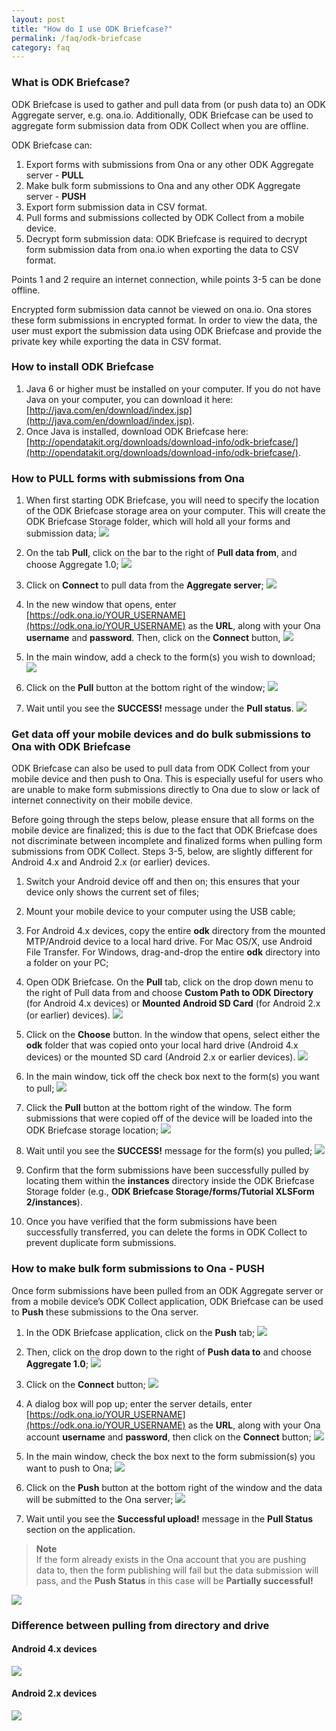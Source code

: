 ```yaml
---
layout: post
title: "How do I use ODK Briefcase?"
permalink: /faq/odk-briefcase
category: faq
---
```


### <span id="odk-briefcase"></span>What is ODK Briefcase?

ODK Briefcase is used to gather and pull data from (or push data to) an ODK Aggregate server, e.g. ona.io.  Additionally, ODK Briefcase can be used to aggregate form submission data from ODK Collect when you are offline.

ODK Briefcase can:

1. Export forms with submissions from Ona or any other ODK Aggregate server - **PULL**
1. Make bulk form submissions to Ona and any other ODK Aggregate server - **PUSH**
1. Export form submission data in CSV format.
1. Pull forms and submissions collected by ODK Collect from a mobile device.
1. Decrypt form submission data: ODK Briefcase is required to decrypt form submission data from ona.io when exporting the data to CSV format.

Points 1 and 2 require an internet connection, while points 3-5 can be done offline.

Encrypted form submission data cannot be viewed on ona.io.  Ona stores these form submissions in encrypted format.  In order to view the data, the user must export the submission data using ODK Briefcase and provide the private key while exporting the data in CSV format.

### How to install ODK Briefcase

1. Java 6 or higher must be installed on your computer. If you do not have Java on your computer, you can download it here: [http://java.com/en/download/index.jsp](http://java.com/en/download/index.jsp).
1. Once Java is installed, download ODK Briefcase here: [http://opendatakit.org/downloads/download-info/odk-briefcase/](http://opendatakit.org/downloads/download-info/odk-briefcase/).


### How to PULL forms with submissions from Ona

1. When first starting ODK Briefcase, you will need to specify the location of the ODK Briefcase storage area on your computer.  This will create the ODK Briefcase Storage folder, which will hold all your forms and submission data;
![](/content/screenshots/faq/faq_odk_briefcase_01.png)

1. On the tab **Pull**, click on the bar to the right of **Pull data from**, and choose Aggregate 1.0;
![](/content/screenshots/faq/faq_odk_briefcase_02.png)

1. Click on **Connect** to pull data from the **Aggregate server**;
![](/content/screenshots/faq/faq_odk_briefcase_03.png)

1. In the new window that opens, enter [https://odk.ona.io/YOUR_USERNAME](https://odk.ona.io/YOUR_USERNAME) as the **URL**, along with your Ona **username** and **password**. Then, click on the **Connect** button,
![](/content/screenshots/faq/faq_odk_briefcase_04.png)

1. In the main window, add a check to the form(s) you wish to download;
![](/content/screenshots/faq/faq_odk_briefcase_05.png)

1. Click on the **Pull** button at the bottom right of the window;
![](/content/screenshots/faq/faq_odk_briefcase_06.png)

1. Wait until you see the **SUCCESS!** message under the **Pull status**.
![](/content/screenshots/faq/faq_odk_briefcase_07.png)


### Get data off your mobile devices and do bulk submissions to Ona with ODK Briefcase

ODK Briefcase can also be used to pull data from ODK Collect from your mobile device and then push to Ona.  This is especially useful for users who are unable to make form submissions directly to Ona due to slow or lack of internet connectivity on their mobile device.

Before going through the steps below, please ensure that all forms on the mobile device are finalized; this is due to the fact that ODK Briefcase does not discriminate between incomplete and finalized forms when pulling form submissions from ODK Collect.  Steps 3-5, below, are slightly different for Android 4.x and Android 2.x (or earlier) devices.

1. Switch your Android device off and then on; this ensures that your device only shows the current set of files;
1. Mount your mobile device to your computer using the USB cable;
1. For Android 4.x devices, copy the entire **odk** directory from the mounted MTP/Android device to a local hard drive.  For Mac OS/X, use Android File Transfer.  For Windows, drag-and-drop the entire **odk** directory into a folder on your PC;
1. Open ODK Briefcase.  On the **Pull** tab, click on the drop down menu to the right of Pull data from and choose **Custom Path to ODK Directory** (for Android 4.x devices) or **Mounted Android SD Card** (for Android 2.x (or earlier) devices).
![](/content/screenshots/faq/faq_odk_briefcase_08.png)

1. Click on the **Choose** button.  In the window that opens, select either the **odk** folder that was copied onto your local hard drive (Android 4.x devices) or the mounted SD card (Android 2.x or earlier devices).
![](/content/screenshots/faq/faq_odk_briefcase_09.png)

1. In the main window, tick off the check box next to the form(s) you want to pull;
![](/content/screenshots/faq/faq_odk_briefcase_10.png)

1. Click the **Pull** button at the bottom right of the window.  The form submissions that were copied off of the device will be loaded into the ODK Briefcase storage location;
![](/content/screenshots/faq/faq_odk_briefcase_11.png)

1. Wait until you see the **SUCCESS!** message for the form(s) you pulled;
![](/content/screenshots/faq/faq_odk_briefcase_12.png)

1. Confirm that the form submissions have been successfully pulled by locating them within the **instances** directory inside the ODK Briefcase Storage folder (e.g., **ODK Briefcase Storage/forms/Tutorial XLSForm 2/instances**).
1. Once you have verified that the form submissions have been successfully transferred, you can delete the forms in ODK Collect to prevent duplicate form submissions.


### How to make bulk form submissions to Ona - PUSH

Once form submissions have been pulled from an ODK Aggregate server or from a mobile device’s ODK Collect application, ODK Briefcase can be used to **Push** these submissions to the Ona server.

1. In the ODK Briefcase application, click on the **Push** tab;
![](/content/screenshots/faq/faq_odk_briefcase_13.png)

1. Then, click on the drop down to the right of **Push data to** and choose **Aggregate 1.0**;
![](/content/screenshots/faq/faq_odk_briefcase_14.png)

1. Click on the **Connect** button;
![](/content/screenshots/faq/faq_odk_briefcase_15.png)

1. A dialog box will pop up; enter the server details, enter [https://odk.ona.io/YOUR_USERNAME](https://odk.ona.io/YOUR_USERNAME) as the **URL**, along with your Ona account **username** and **password**, then click on the **Connect** button;
![](/content/screenshots/faq/faq_odk_briefcase_16.png)

1. In the main window, check the box next to the form submission(s) you want to push to Ona;
![](/content/screenshots/faq/faq_odk_briefcase_17.png)

1. Click on the **Push** button at the bottom right of the window and the data will be submitted to the Ona server;
![](/content/screenshots/faq/faq_odk_briefcase_18.png)

1. Wait until you see the **Successful upload!** message in the **Pull Status** section on the application.

>**Note**<br/>
If the form already exists in the Ona account that you are pushing data to, then the form publishing will fail but the data submission will pass, and the **Push Status** in this case will be **Partially successful!**

![](/content/screenshots/faq/faq_odk_briefcase_19.png)

### Difference between pulling from directory and drive

#### Android 4.x devices

![](/content/screenshots/faq/faq_odk_briefcase_20.png)

#### Android 2.x devices

![](/content/screenshots/faq/faq_odk_briefcase_21.png)